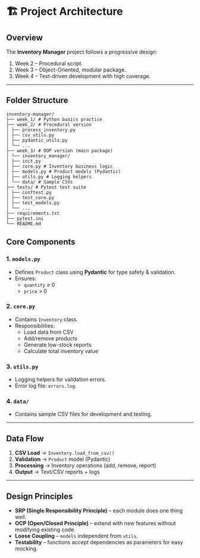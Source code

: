 # 🏗️ Project Architecture

## Overview
The **Inventory Manager** project follows a progressive design:
1. Week 2 – Procedural script.
2. Week 3 – Object-Oriented, modular package.
3. Week 4 – Test-driven development with high coverage.

---

## Folder Structure
```
inventory-manager/
├── week_1/ # Python basics practice
├── week_2/ # Procedural version
│ ├── process_inventory.py
│ ├── csv_utils.py
│ ├── pydantic_utils.py
│ └── ...
├── week_3/ # OOP version (main package)
│ └── inventory_manager/
│ ├── init.py
│ ├── core.py # Inventory business logic
│ ├── models.py # Product models (Pydantic)
│ ├── utils.py # Logging helpers
│ └── data/ # Sample CSVs
├── tests/ # Pytest test suite
│ ├── conftest.py
│ ├── test_core.py
│ ├── test_models.py
│ └── ...
├── requirements.txt
├── pytest.ini
└── README.md
```



## Core Components

### 1. `models.py`
- Defines `Product` class using **Pydantic** for type safety & validation.
- Ensures:
  - `quantity` ≥ 0
  - `price` > 0

### 2. `core.py`
- Contains `Inventory` class.
- Responsibilities:
  - Load data from CSV
  - Add/remove products
  - Generate low-stock reports
  - Calculate total inventory value

### 3. `utils.py`
- Logging helpers for validation errors.
- Error log file: `errors.log`.

### 4. `data/`
- Contains sample CSV files for development and testing.

---

## Data Flow
1. **CSV Load** → `Inventory.load_from_csv()`  
2. **Validation** → `Product` model (Pydantic)  
3. **Processing** → Inventory operations (add, remove, report)  
4. **Output** → Text/CSV reports + logs

---

## Design Principles
- **SRP (Single Responsibility Principle)** – each module does one thing well.
- **OCP (Open/Closed Principle)** – extend with new features without modifying existing code.
- **Loose Coupling** – `models` independent from `utils`.
- **Testability** – functions accept dependencies as parameters for easy mocking.
